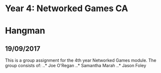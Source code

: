 # Year 4: Networked Games CA
# Hangman
## 19/09/2017

This is a group assignment for the 4th year Networked Games module. The group consists of:
..* Joe O'Regan
..* Samantha Marah
..* Jason Foley
